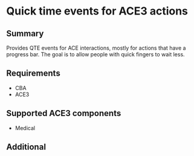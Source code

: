 # Quick time events for ACE3 actions

## Summary

Provides QTE events for ACE interactions, mostly for actions that have a progress bar. The goal is to allow people with quick fingers to wait less.

## Requirements

- CBA
- ACE3

## Supported ACE3 components

- Medical

## Additional

<!-- [Playable version](https://steamcommunity.com/sharedfiles/filedetails/?id=0) -->
